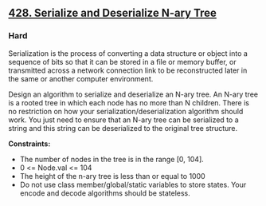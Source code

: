 ## [428. Serialize and Deserialize N-ary Tree](https://leetcode.com/problems/serialize-and-deserialize-n-ary-tree/)
### Hard

Serialization is the process of converting a data structure or object into a sequence of bits
so that it can be stored in a file or memory buffer,
or transmitted across a network connection link to be reconstructed later
in the same or another computer environment.

Design an algorithm to serialize and deserialize an N-ary tree.
An N-ary tree is a rooted tree in which each node has no more than N children.
There is no restriction on how your serialization/deserialization algorithm should work.
You just need to ensure that an N-ary tree can be serialized to a string and this
string can be deserialized to the original tree structure.

__Constraints:__

* The number of nodes in the tree is in the range [0, 104].
* 0 <= Node.val <= 104
* The height of the n-ary tree is less than or equal to 1000
* Do not use class member/global/static variables to store states. Your encode and decode algorithms should be stateless.
